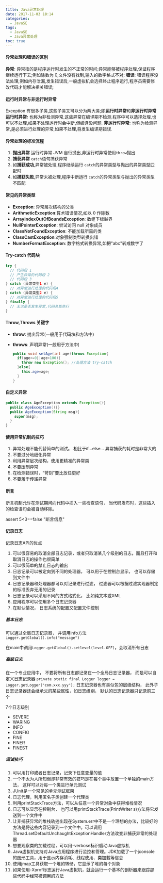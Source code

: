 ```yaml
---
title: Java异常处理
date: 2017-11-03 18:14
categories:
  - JavaSE
tags:
  - JavaSE
  - Java异常处理
toc: true
---
```


#### 异常处理和错误的区别

**异常:** 异常指的是程序运行时发生的不正常的时间;异常能够被程序处理,保证程序继续运行下去;例如除数为 0,文件没有找到,输入的数字格式不对;
**错误:** 错误程序没法处理,例如内存泄漏,发生错误后,一般虚拟机会选择终止程序运行,程序员需要修改代码才能解决相关错误;

#### 运行时异常与非运行时异常

Exception 有很多子类,这些子类又可以分为两大类;即**运行时异常**和**非运行时异常**
**运行时异常:** 也称为非检测异常,这些异常在编译期不检测,程序中可以选择处理,也可以不处理,如果不处理运行时会中断,但编译没问题.
**非运行时异常:** 也称为检测异常,是必须进行处理的异常,如果不处理,将发生编译期错误.

#### 异常处理的标准流程

1. **抛出异常**
   运行时异常 JVM 自行抛出,非运行时异常使用`throw`抛出
2. **捕获异常**
   `catch`语句捕获异常
3. 如**捕获成功**,异常被处理,程序继续运行
   `catch`的异常类型与抛出的异常类型匹配时
4. 如**捕获失败**,异常未被处理,程序中断运行
   `catch`的异常类型与抛出的异常类型不匹配

#### 常见的异常类型

- **Exception**: 异常层次结构的父类
- **ArithmeticException**:算术错误情况,如以 0 作除数
- **ArrayIndexOutOfBoundsException**: 数组下标越界
- **NullPointerException**: 尝试访问 null 对象成员
- **ClassNotFoundException**: 不能加载所需的类
- **ClassCastException**:对象强制类型转换出错
- **NumberFormatException**: 数字格式转换异常,如把"abc"转成数字了

#### Try-catch 代码块

```java
try {
  // 代码段 1
  // 产生异常的代码段 2
  // 代码段 3
} catch (异常类型1 e) {
  // 对异常进行处理的代码段4
} catch (异常类型2 e) {
  // 对异常进行处理的代码段5
} finally {
  // 无论是否发生异常,代码总能执行
}
```

#### Throw,Throws 关键字

- **throw**: 抛出异常(一般用于代码块和方法中)
- **throws**: 声明异常(一般用于方法中)
  
  ```java
  public void setAge(int age)throws Exception{
    if(age<=0||age>100){
      throw new Exception(); //处理方法 try-catch
    }else{
      this.age=age;
    }
  }
  ```

#### 自定义异常

```java
public class AgeException extends Exception(){
  public AgeException(){}
  public AgeException(String msg){
    super(msg);
  }
}
```

#### 使用异常机制的技巧

1. 异常处理不能代替简单的测试。 
   相比于if...else... 异常捕获的耗时是非常大的
2. 不要过分地细化异常
3. 利用异常层次结构，使用更精准的异常类
4. 不要压制异常
5. 在检测错误时，“苛刻”要比放任更好
6. 不要羞于传递异常

#### 断言

断言机制允许在测试期间向代码中插入一些检查语句， 当代码发布时，这些插入的检查语句会被自动移除。

assert 5<3==false "断言信息"

#### 记录日志

记录日志API的优点

1. 可以很容易的取消全部日志记录，或者只取消某几个级别的日志，而且打开和取消日志的操作也很简单
2. 可以很简单的禁止日志的输出
3. 日志记录可以被定向到不同的处理器， 可以用于在控制台显示， 也可以存储到文件中
4. 日志记录器和处理器都可以对记录进行过滤， 过滤器可以根据过滤实现器制定的标准丢弃无用的记录
5. 日志记录可以采用不同的方式格式化， 比如纯文本或XML
6. 应用程序可以使用多个日志记录器
7. 在默认情况， 日志系统的配置又配置文件控制

##### 基本日志

可以通过全局日志记录器， 并调用info方法
`Logger.getGlobal().info("message")`

在main中调用`Logger.getGlobal().setlevel(level.OFF)`，会取消所有日志

##### 高级日志

在一个专业应用中， 不要将所有日志都记录在一个全局日志记录器， 而是可以自定义日志记录器
`private static final Logger logger = Logger.getLogger("com.xxx.yyy");`
日志记录器也有类似包的层级结构， 此外子日志记录器还会继承父的某些属性，如日志级别， 默认的日志记录器只记录前三个

7个日志级别
- SEVERE
- WARING
- INFO
- CONFIG
- FINE
- FINER
- FINEST

##### 调试技巧

1. 可以用打印或者日志记录，记录下任意变量的值
2. 一个不太为人所知但却非常有效的技巧是在每个类中放置一个单独的main方法， 这样可以对每一个类进行单元测试
3. JUnit是一个常见的单元测试框架
4. 日志代理，利用匿名子类创建一个代理类
5. 利用printStackTrace方法，可以从任意一个异常对象中获得堆栈情况
6. 日志可以显示在控制台， 也可以用printStackTrace(PrintWriter s)方法将它发送到一个文件中
7. 让非捕获异常的堆栈轨迹出现在System.err中不是一个理想的办法，比较好的方法是将这些内容记录到一个文件中。可以调用Thread.setDefaultUnchaughtExceptionHandler方法改变非捕获异常的处理器
8. 想要观察类的加载过程，可以用-verbose标识启动Java虚拟机
9. Java虚拟机支持对Java应用程序进行监控和管理。JDK加载了一个jconsole的图形工具，用于显示内存消耗、线程使用、类加载等信息
10. 使用jmap工具获取一个堆的转储，它显示了堆的每个对象
11. 如果使用-Xprof标志运行Java虚拟机，就会运行一个基本的剖析器来跟踪那些代码中经常被调用的方法